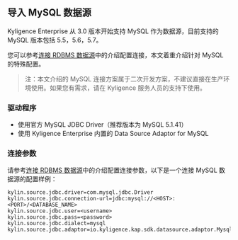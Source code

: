 ## 导入 MySQL 数据源

Kyligence Enterprise 从 3.0 版本开始支持 MySQL 作为数据源，目前支持的 MySQL 版本包括 5.5，5.6，5.7。

您可以参考[连接 RDBMS 数据源](README.md)中的介绍配置连接，本文着重介绍针对 MySQL 的特殊配置。

> 注：本文介绍的 MySQL 连接方案属于二次开发方案，不建议直接在生产环境使用。如果您有需求，请在 Kyligence 服务人员的支持下使用。

### 驱动程序

- 使用官方 MySQL JDBC Driver（推荐版本为 MySQL 5.1.41）
- 使用 Kyligence Enterprise 内置的 Data Source Adaptor for MySQL

### 连接参数

请参考[连接 RDBMS 数据源](README.md)中的介绍配置连接参数，以下是一个连接 MySQL 数据源的配置样例：

```properties
kylin.source.jdbc.driver=com.mysql.jdbc.Driver
kylin.source.jdbc.connection-url=jdbc:mysql://<HOST>:<PORT>/<DATABASE_NAME>
kylin.source.jdbc.user=<username>
kylin.source.jdbc.pass=<password>
kylin.source.jdbc.dialect=mysql
kylin.source.jdbc.adaptor=io.kyligence.kap.sdk.datasource.adaptor.MysqlAdaptor
```